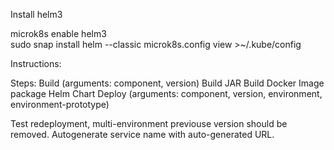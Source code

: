 
Install helm3

 microk8s enable helm3	
 sudo snap install helm --classic
 microk8s.config view >~/.kube/config

Instructions:

Steps:
 Build (arguments: component, version)
   Build JAR
   Build Docker Image
   package Helm Chart
 Deploy (arguments: component, version, environment, environment-prototype)


Test redeployment, multi-environment previouse version should be removed.
Autogenerate service name with auto-generated URL.



